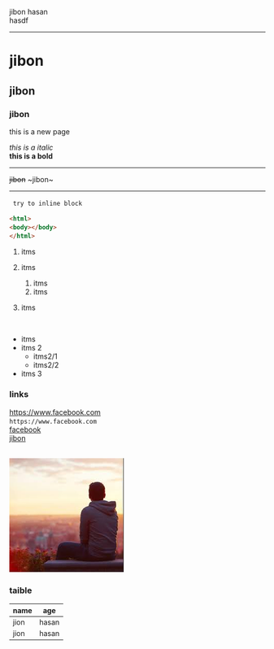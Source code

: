 jibon hasan  
hasdf
___

# jibon 
## jibon 
### jibon


<p> this is a new page</p>

_this is a italic_  
__this is a bold__
___
~~jibon~~
~jibon~
___
` try to inline block`  
```html
<html> 
<body></body>
</html>
```

1. itms
1. itms
    1. itms
    1. itms 

1. itms

<br/>

- itms
- itms 2
    - itms2/1
    - itms2/2
- itms 3

### links
https://www.facebook.com  
`https://www.facebook.com`  
[facebook][facebook]  
[jibon][jibon]

<br/>
<img src="jibon.jpg" alt="img">

### taible
| name | age |
|------|---|
|jion | hasan |
|jion | hasan |



<!-- all link are here-->
[facebook]:facebook.com
[jibon]:www.jibon.com